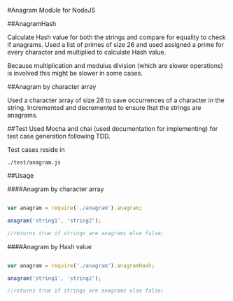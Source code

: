 #Anagram Module for NodeJS

##AnagramHash

Calculate Hash value for both the strings and compare for equality to check if anagrams. Used a list of primes of size 26 and used assigned a prime for every character and multiplied to calculate Hash value.


Because multiplication and modulus division (which are slower operations) is involved this might be slower in some cases.

##Anagram by character array

Used a character array of size 26 to save occurrences of a character in the string. Incremented and decremented to ensure that the strings are anagrams.

##Test
Used Mocha and chai (used documentation for implementing) for test case generation following TDD.

Test cases reside in

```
./test/anagram.js
```

##Usage

####Anagram by character array

```javascript

var anagram = require('./anagram').anagram;

anagram('string1', 'string2');

//returns true if strings are anagrams else false;

```

####Anagram by Hash value

```javascript

var anagram = require('./anagram').anagramHash;

anagram('string1', 'string2');

//returns true if strings are anagrams else false;

```
